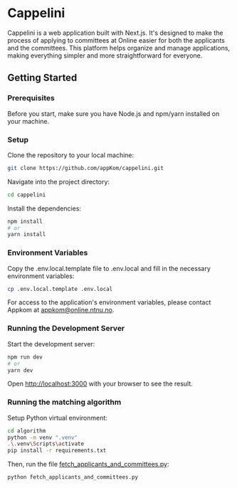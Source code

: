 # Cappelini

Cappelini is a web application built with Next.js. It's designed to make the process of applying to committees at Online easier for both the applicants and the committees. This platform helps organize and manage applications, making everything simpler and more straightforward for everyone.

## Getting Started

### Prerequisites

Before you start, make sure you have Node.js and npm/yarn installed on your machine.

### Setup

Clone the repository to your local machine:

```bash
git clone https://github.com/appKom/cappelini.git
```

Navigate into the project directory:

```bash
cd cappelini
```

Install the dependencies:

```bash
npm install
# or
yarn install
```

### Environment Variables

Copy the .env.local.template file to .env.local and fill in the necessary environment variables:

```bash
cp .env.local.template .env.local
```

For access to the application's environment variables, please contact Appkom at <appkom@online.ntnu.no>.

### Running the Development Server

Start the development server:

```bash
npm run dev
# or
yarn dev
```

Open <http://localhost:3000> with your browser to see the result.

### Running the matching algorithm

Setup Python virtual environment:

```bash
cd algorithm
python -m venv ".venv"
.\.venv\Scripts\activate
pip install -r requirements.txt
```

Then, run the file [fetch_applicants_and_committees.py](algorithm/fetch_applicants_and_committees.py):

```bash
python fetch_applicants_and_committees.py
```

